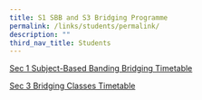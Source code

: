 ```yaml
---
title: S1 SBB and S3 Bridging Programme
permalink: /links/students/permalink/
description: ""
third_nav_title: Students
---
```

[Sec 1 Subject-Based Banding Bridging Timetable](/files/Time%20Table/2023/SEM%202/2023_s1sbb%20bridging%20tt_classesv2.pdf)

[Sec 3 Bridging Classes Timetable](/files/Time%20Table/2023/SEM%202/2023_s3%20bridging%20tt_classes%20v2.pdf)